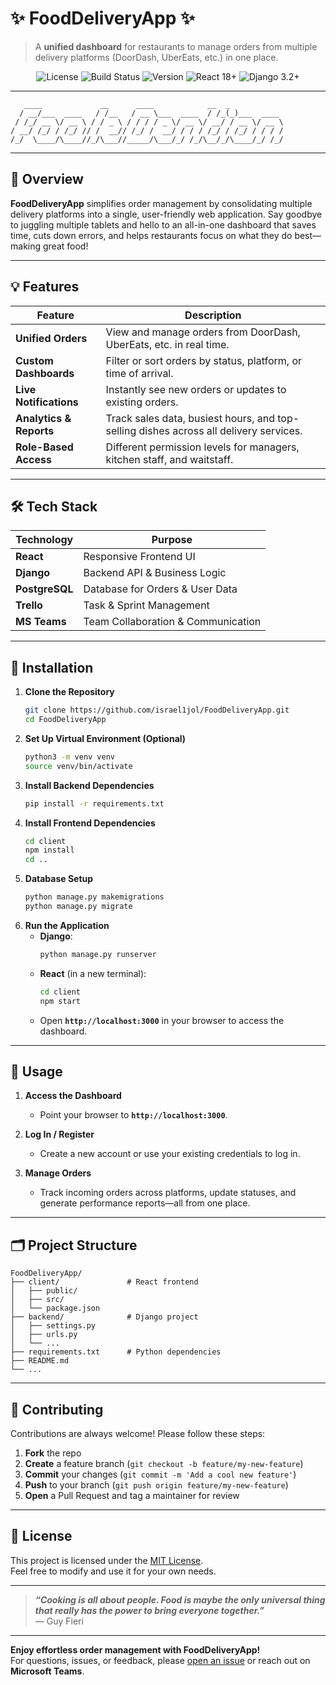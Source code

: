 # ✨ **FoodDeliveryApp** ✨

> A **unified dashboard** for restaurants to manage orders from multiple delivery platforms (DoorDash, UberEats, etc.) in one place.

<p align="center">
  <img src="https://img.shields.io/badge/license-MIT-blue.svg" alt="License" />
  <img src="https://img.shields.io/badge/build-passing-brightgreen.svg" alt="Build Status" />
  <img src="https://img.shields.io/badge/version-1.0.0-blue" alt="Version" />
  <img src="https://img.shields.io/badge/React-18.0+-blue" alt="React 18+"/>
  <img src="https://img.shields.io/badge/Django-3.2+-green" alt="Django 3.2+"/>
</p>

---

```
   ____             __      ____            __  _           
  / __/___  ____   / /__   / __ \___  ____  / /_(_)___  ____ 
 / /_/ __ \/ __ \ / / _ \ / / / / _ \/ __ \/ __/ / __ \/ __ \
/ __/ /_/ / /_/ // /  __// /_/ /  __/ / / / /_/ / /_/ / / / /
/_/  \____/\____//_/\___//_____/\___/_/ /_/\__/_/\____/_/ /_/ 
```

---

## 🚀 Overview
**FoodDeliveryApp** simplifies order management by consolidating multiple delivery platforms into a single, user-friendly web application. Say goodbye to juggling multiple tablets and hello to an all-in-one dashboard that saves time, cuts down errors, and helps restaurants focus on what they do best—making great food!

---

## 💡 Features
| Feature                | Description                                                                                 |
|------------------------|---------------------------------------------------------------------------------------------|
| **Unified Orders**     | View and manage orders from DoorDash, UberEats, etc. in real time.                         |
| **Custom Dashboards**  | Filter or sort orders by status, platform, or time of arrival.                              |
| **Live Notifications** | Instantly see new orders or updates to existing orders.                                     |
| **Analytics & Reports**| Track sales data, busiest hours, and top-selling dishes across all delivery services.      |
| **Role-Based Access**  | Different permission levels for managers, kitchen staff, and waitstaff.                    |

---

## 🛠 Tech Stack

| Technology    | Purpose                            |
|---------------|-------------------------------------|
| **React**     | Responsive Frontend UI             |
| **Django**    | Backend API & Business Logic        |
| **PostgreSQL**| Database for Orders & User Data     |
| **Trello**    | Task & Sprint Management           |
| **MS Teams**  | Team Collaboration & Communication  |

---

## 🔧 Installation

1. **Clone the Repository**  
   ```bash
   git clone https://github.com/israel1jol/FoodDeliveryApp.git
   cd FoodDeliveryApp
   ```
2. **Set Up Virtual Environment (Optional)**  
   ```bash
   python3 -m venv venv
   source venv/bin/activate
   ```
3. **Install Backend Dependencies**  
   ```bash
   pip install -r requirements.txt
   ```
4. **Install Frontend Dependencies**  
   ```bash
   cd client
   npm install
   cd ..
   ```
5. **Database Setup**  
   ```bash
   python manage.py makemigrations
   python manage.py migrate
   ```
6. **Run the Application**  
   - **Django**:  
     ```bash
     python manage.py runserver
     ```
   - **React** (in a new terminal):  
     ```bash
     cd client
     npm start
     ```
   - Open **`http://localhost:3000`** in your browser to access the dashboard.

---

## 🎉 Usage

1. **Access the Dashboard**  
   - Point your browser to **`http://localhost:3000`**.

2. **Log In / Register**  
   - Create a new account or use your existing credentials to log in.

3. **Manage Orders**  
   - Track incoming orders across platforms, update statuses, and generate performance reports—all from one place.

---

## 🗂 Project Structure
```
FoodDeliveryApp/
├── client/               # React frontend
│   ├── public/
│   ├── src/
│   └── package.json
├── backend/              # Django project
│   ├── settings.py
│   ├── urls.py
│   └── ...
├── requirements.txt      # Python dependencies
├── README.md
└── ...
```

---

## 🤝 Contributing

Contributions are always welcome! Please follow these steps:

1. **Fork** the repo  
2. **Create** a feature branch (`git checkout -b feature/my-new-feature`)  
3. **Commit** your changes (`git commit -m 'Add a cool new feature'`)  
4. **Push** to your branch (`git push origin feature/my-new-feature`)  
5. **Open** a Pull Request and tag a maintainer for review

---

## 📄 License

This project is licensed under the [MIT License](LICENSE).  
Feel free to modify and use it for your own needs.

---

> **_“Cooking is all about people. Food is maybe the only universal thing that really has the power to bring everyone together.”_**  
> — Guy Fieri

---

**Enjoy effortless order management with FoodDeliveryApp!**  
For questions, issues, or feedback, please [open an issue](https://github.com/israel1jol/FoodDeliveryApp/issues) or reach out on **Microsoft Teams**.
